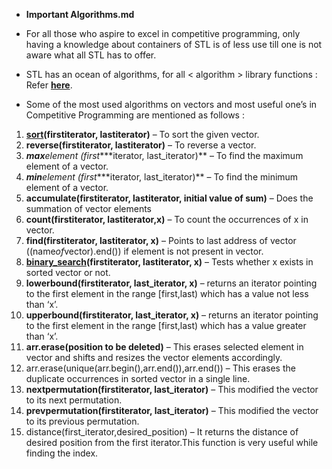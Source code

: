 - **Important Algorithms.md**

- For all those who aspire to excel in competitive programming, only having a knowledge about containers of STL is of less use till one is not aware what all STL has to offer.

- STL has an ocean of algorithms, for all < algorithm > library functions : Refer [**here**](https://www.geeksforgeeks.org/algorithms-library-c-stl/).

- Some of the most used algorithms on vectors and most useful one’s in Competitive Programming are mentioned as follows :
 
1. [**sort**](https://www.geeksforgeeks.org/sort-c-stl/)**(first****iterator, last****iterator)** – To      sort the given vector.
2. **reverse(first****iterator, last****iterator)** – To reverse a vector.
3. ***max****element      (first****iterator, last_iterator)** – To find the maximum element of a vector.
4. ***min****element      (first****iterator, last_iterator)** – To find the minimum element of a vector.
5. **accumulate(first****iterator, last****iterator, initial value of sum)** – Does the summation of      vector elements
6. **count(first****iterator, last****iterator,x)** – To count the occurrences of x in vector.
7. **find(first****iterator, last****iterator, x)** – Points to last address of vector ((name*of*vector).end()) if element is      not present in vector.
8. [**binary_search**](http://quiz.geeksforgeeks.org/binary-search-algorithms-the-c-standard-template-library-stl/)**(first****iterator, last****iterator, x)** – Tests whether      x exists in sorted vector or not.
9. **lower****bound(first****iterator,      last_iterator, x)**      – returns an iterator pointing to the first element in the range      [first,last) which has a value not less than ‘x’.
10. **upper****bound(first****iterator,      last_iterator, x)**      – returns an iterator pointing to the first element in the range      [first,last) which has a value greater than ‘x’.
11. **arr.erase(position to be deleted)** – This erases selected      element in vector and shifts and resizes the vector elements accordingly.
12. arr.erase(unique(arr.begin(),arr.end()),arr.end())      – This erases the duplicate occurrences in sorted vector in a single      line.
13. **next****permutation(first****iterator,      last_iterator)**      – This modified the vector to its next permutation.
14. **prev****permutation(first****iterator,      last_iterator)**      – This modified the vector to its previous permutation.
15. distance(first_iterator,desired_position)      – It returns the distance of desired position from the first      iterator.This function is very      useful while finding the index.
